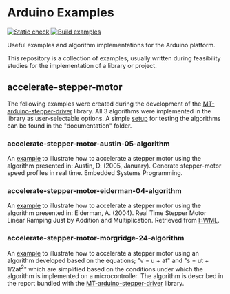 # Arduino Examples

[![Static check](https://github.com/jo3-tech/jm_arduino_examples/actions/workflows/static-check.yaml/badge.svg)](https://github.com/jo3-tech/jm_arduino_examples/actions/workflows/static-check.yaml) [![Build examples](https://github.com/jo3-tech/jm_arduino_examples/actions/workflows/build-examples.yaml/badge.svg)](https://github.com/jo3-tech/jm_arduino_examples/actions/workflows/build-examples.yaml)

Useful examples and algorithm implementations for the Arduino platform.

This repository is a collection of examples, usually written during feasibility studies for the implementation of a library or project.

## accelerate-stepper-motor

The following examples were created during the development of the [MT-arduino-stepper-driver](https://github.com/Morgritech/MT-arduino-stepper-driver) library. All 3 algorithms were implemented in the library as user-selectable options. A simple [setup](documentation/accelerate-stepper-motor-setup.png) for testing the algorithms can be found in the "documentation" folder.

### accelerate-stepper-motor-austin-05-algorithm

An [example](accelerate-stepper-motor-austin-05-algorithm/accelerate-stepper-motor-austin-05-algorithm.ino) to illustrate how to accelerate a stepper motor using the algorithm presented in: Austin, D. (2005, January). Generate stepper-motor speed profiles in real time. Embedded Systems Programming.

### accelerate-stepper-motor-eiderman-04-algorithm

An [example](accelerate-stepper-motor-eiderman-04-algorithm/accelerate-stepper-motor-eiderman-04-algorithm.ino) to illustrate how to accelerate a stepper motor using the algorithm presented in: Eiderman, A. (2004). Real Time Stepper Motor Linear Ramping Just by Addition and Multiplication. Retrieved from [HWML](http://hwml.com/LeibRamp.htm).

### accelerate-stepper-motor-morgridge-24-algorithm

An [example](accelerate-stepper-motor-morgridge-24-algorithm/accelerate-stepper-motor-morgridge-24-algorithm.ino) to illustrate how to accelerate a stepper motor using an algorithm developed based on the equations; "v = u + at" and "s = ut + 1/2at<sup>2</sup>" which are simplified based on the conditions under which the algorithm is implemented on a microcontroller. The algorithm is described in the report bundled with the [MT-arduino-stepper-driver](https://github.com/Morgritech/MT-arduino-stepper-driver) library.
